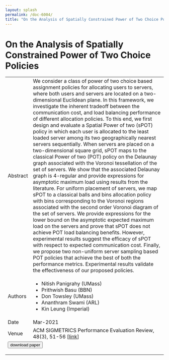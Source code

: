 ```yaml
---
layout: splash
permalink: /doc-6004/
title: "On the Analysis of Spatially Constrained Power of Two Choice Policies"
---
```


# On the Analysis of Spatially Constrained Power of Two Choice Policies

<table>
    <tbody>
    <tr>
        <td>Abstract</td>
        <td>We consider a class of power of two choice based assignment policies for allocating users to servers, where both users and servers are located on a two-dimensional Euclidean plane. In this framework, we investigate the inherent tradeoff between the communication cost, and load balancing performance of different allocation policies. To this end, we first design and evaluate a Spatial Power of two (sPOT) policy in which each user is allocated to the least loaded server among its two geographically nearest servers sequentially. When servers are placed on a two-dimensional square grid, sPOT maps to the classical Power of two (POT) policy on the Delaunay graph associated with the Voronoi tessellation of the set of servers. We show that the associated Delaunay graph is 4-regular and provide expressions for asymptotic maximum load using results from the literature. For uniform placement of servers, we map sPOT to a classical balls and bins allocation policy with bins corresponding to the Voronoi regions associated with the second order Voronoi diagram of the set of servers. We provide expressions for the lower bound on the asymptotic expected maximum load on the servers and prove that sPOT does not achieve POT load balancing benefits. However, experimental results suggest the efficacy of sPOT with respect to expected communication cost. Finally, we propose two non-uniform server sampling based POT policies that achieve the best of both the performance metrics. Experimental results validate the effectiveness of our proposed policies.</td>
    </tr>
    <tr>
        <td>Authors</td>
        <td>
            <ul>
                <li>Nitish Panigrahy (UMass)</li>
                <li>Prithwish Basu (BBN)</li>
                <li>Don Towsley (UMass)</li>
                <li>Ananthram Swami (ARL)</li>
                <li>Kin Leung (Imperial)</li>
            </ul>
        </td>
    </tr>
    <tr>
        <td>Date</td>
        <td>Mar-2021</td>
    </tr>
    <tr>
        <td>Venue</td>
        <td>ACM SIGMETRICS Performance Evaluation Review, 48(3), 51-56 [<a href="https://dl.acm.org/doi/abs/10.1145/3453953.3453964">link</a>]</td>
    </tr>
        <tr>
            <td colspan="2">
                <form method="get" action="https://dl.acm.org/doi/abs/10.1145/3453953.3453964">
                    <button type="submit">download paper</button>
                </form>
            </td>
        </tr>
    </tbody>
</table>
